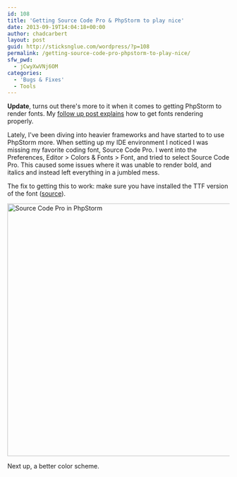 ```yaml
---
id: 108
title: 'Getting Source Code Pro & PhpStorm to play nice'
date: 2013-09-19T14:04:18+00:00
author: chadcarbert
layout: post
guid: http://sticksnglue.com/wordpress/?p=108
permalink: /getting-source-code-pro-phpstorm-to-play-nice/
sfw_pwd:
  - jCwyXwVNj6OM
categories:
  - 'Bugs & Fixes'
  - Tools
---
```

**Update**, turns out there's more to it when it comes to getting PhpStorm to render fonts. My [follow up post explains](http://sticksnglue.com/?p=112 "Source Code Pro & PhpStorm, the plot thickens") how to get fonts rendering properly.

Lately, I've been diving into heavier frameworks and have started to to use PhpStorm more. When setting up my IDE environment I noticed I was missing my favorite coding font, Source Code Pro. I went into the Preferences, Editor > Colors & Fonts > Font, and tried to select Source Code Pro. This caused some issues where it was unable to render bold, and italics and instead left everything in a jumbled mess.

The fix to getting this to work: make sure you have installed the TTF version of the font ([source](http://youtrack.jetbrains.com/issue/IDEA-93404 "Source Code Pro - Font Rendering Issue")).

<img class="alignnone size-full wp-image-109" alt="Source Code Pro in PhpStorm" src="/wordpress/2013/09/source-code-pro.jpg" width="861" height="572" srcset="/wordpress/2013/09/source-code-pro.jpg 861w, /wordpress/2013/09/source-code-pro-300x199.jpg 300w, /wordpress/2013/09/source-code-pro-624x414.jpg 624w" sizes="(max-width: 861px) 100vw, 861px" />

Next up, a better color scheme.